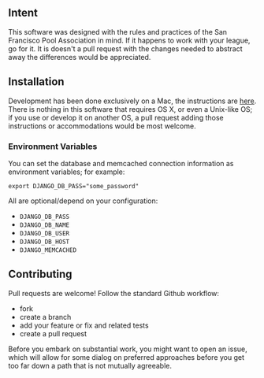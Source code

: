 ## Intent ##

This software was designed with the rules and practices of the San Francisco Pool Association in mind. If it happens to work with your league, go for it. It is doesn't a pull request with the changes needed to abstract away the differences would be appreciated.

## Installation ##

Development has been done exclusively on a Mac, the instructions are [here](Mac_Install.md). There is nothing in this software that requires OS X, or even a Unix-like OS; if you use or develop it on another OS, a pull request adding those instructions or accommodations would be most welcome.

### Environment Variables ###

You can set the database and memcached connection information as environment variables; for example:
```
export DJANGO_DB_PASS="some_password"
```

All are optional/depend on your configuration:
* `DJANGO_DB_PASS`
* `DJANGO_DB_NAME`
* `DJANGO_DB_USER`
* `DJANGO_DB_HOST`
* `DJANGO_MEMCACHED`

## Contributing ##
Pull requests are welcome! Follow the standard Github workflow:
* fork
* create a branch
* add your feature or fix and related tests
* create a pull request

Before you embark on substantial work, you might want to open an issue, which will allow for some dialog on preferred approaches before you get too far down a path that is not mutually agreeable.
